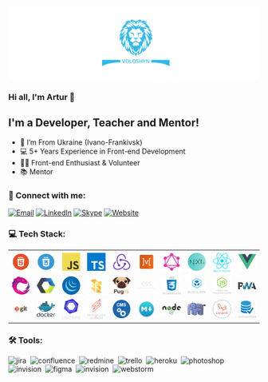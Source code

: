 <img src="./assets/preview.png" alt="Preview"/>

### Hi all, I'm Artur 👋

## I'm a Developer, Teacher and Mentor!

- 📍 I’m From Ukraine (Ivano-Frankivsk)
- 💻 5+ Years Experience in Front-end Development
- 👨‍💻 Front-end Enthusiast & Volunteer
- 📚 Mentor

### 🤝 Connect with me:

[<img alt="Email" src="https://img.shields.io/badge/email-2eb8eb.svg?&style=for-the-badge&logo=gmail&logoColor=fff" />][email]
[<img alt="LinkedIn" src="https://img.shields.io/badge/linkedin-2eb8eb.svg?&style=for-the-badge&logo=linkedin&logoColor=fff" />][linkedin]
[<img alt="Skype" src="https://img.shields.io/badge/skype-2eb8eb.svg?&style=for-the-badge&logo=skype&logoColor=fff" />][skype]
[<img alt="Website" src="https://img.shields.io/badge/website-2eb8eb.svg?&style=for-the-badge&logo=google-chrome&logoColor=fff" />][website]

### 💻 Tech Stack:

<table align="center">
  <tr>
    <td align="center" width="10%">
      <img src="./assets/skills/frontend/html.png" alt="HTML" title="HTML"/>
    </td>
    <td align="center" width="10%">
      <img src="./assets/skills/frontend/css.png" alt="CSS" alt="CSS"/>
    </td>
    <td align="center" width="10%">
      <img src="./assets/skills/frontend/js.png" alt="JavaScript" title="JavaScript"/>
    </td>
    <td align="center" width="10%">
      <img src="./assets/skills/frontend/ts.png" alt="TypeScript" title="TypeScript"/>
    </td>
    <td align="center" width="10%">
      <img src="./assets/skills/frontend/redux.png"
           alt="Redux, as well as technologies such as Redux-Saga and Redux-Thunk"
           title="Redux, as well as technologies such as Redux-Saga and Redux-Thunk"/>
    </td>
    <td align="center" width="10%">
      <img src="./assets/skills/frontend/mobx.png" alt="MobX" title="MobX"/>
    </td>
    <td align="center" width="10%">
      <img src="./assets/skills/frontend/graphql.png" alt="GraphQL and Apollo"
           title="GraphQL and Apollo"/>
    </td>
    <td align="center" width="10%">
      <img src="./assets/skills/frontend/next.png" alt="Next.js" title="Next.js"/>
    </td>
    <td align="center" width="10%">
      <img src="./assets/skills/frontend/react_native.png" alt="React Native" title="React Native"/>
    </td>
    <td align="center" width="10%">
      <img src="./assets/skills/frontend/vue.png"
           alt="Vue, as well as technologies such as Nuxt.js and Vuex"
           title="Vue, as well as technologies such as Nuxt.js and Vuex"
      />
    </td>
  </tr>
  <tr>
    <td align="center" width="10%">
      <img src="./assets/skills/frontend/rxjs.png" alt="RxJS" title="RxJS"/>
    </td>
    <td align="center" width="10%">
      <img src="./assets/skills/frontend/web_components.png"
           alt="Web Components, as well as technologies such as Stencil.js, Polymer, Bit, Lit-html and Clarity Core"
           title="Web Components, as well as technologies such as Stencil.js, Polymer, Bit, Lit-html and Clarity Core"
      />
    </td>
    <td align="center" width="10%">
      <img src="./assets/skills/frontend/jquery.png" alt="jQuery" title="jQuery"/>
    </td>
    <td align="center" width="10%">
      <img src="./assets/skills/frontend/flow.png" alt="Flow" title="Flow"/>
    </td>
    <td align="center" width="10%">
      <img src="./assets/skills/frontend/pug.png" alt="Pug" title="Pug"/>
    </td>
    <td align="center" width="10%">
      <img src="./assets/skills/frontend/css_preprocessors.png"
           alt="CSS preprocessors such as SASS, LESS, Stylus and PostCSS"
           title="CSS preprocessors such as SASS, LESS, Stylus and PostCSS"
      />
    </td>
    <td align="center" width="10%">
      <img src="./assets/skills/frontend/css_frameworks.png"
           alt="CSS frameworks such as Bootstrap, Materialize, Foundation, Skeleton and Tailwind CSS"
           title="CSS frameworks such as Bootstrap, Materialize, Foundation, Skeleton and Tailwind CSS"
      />
    </td>
    <td align="center" width="10%">
      <img src="./assets/skills/frontend/bundlers.png"
           alt="Bundlers and task managers such as Webpack, Gulp, Rollup.js, Parcel Snowpack and Bower"
           title="Bundlers and task managers such as Webpack, Gulp, Rollup.js, Parcel Snowpack and Bower"
      />
    </td>
    <td align="center" width="10%">
      <img src="./assets/skills/frontend/js_testing_frameworks.png"
           alt="JS testing utilities such as Jest, Enzyme, Testing Library (RTL), Cypress, Mocha, Karma, Jasmine and Chai"
           title="JS testing utilities such as Jest, Enzyme, Testing Library (RTL), Cypress, Mocha, Karma, Jasmine and Chai"/>
    </td>
    <td align="center" width="10%">
      <img src="./assets/skills/frontend/pwa.png" alt="PWA and AMP" title="PWA and AMP"/>
    </td>
  </tr>
  <tr>
    <td align="center" width="10%">
      <img src="./assets/skills/other/git.png"
           alt="Git, as well as technologies such as GitHub, GitLab and Bitbucket"
           title="Git, as well as technologies such as GitHub, GitLab and Bitbucket"/>
    </td>
    <td align="center" width="10%">
      <img src="./assets/skills/other/docker.svg" alt="Docker" title="Docker"/>
    </td>
    <td align="center" width="10%">
      <img src="./assets/skills/other/linters.png"
           alt="Linters and code formatters such as ESLint, Stylelint and Prettier"
           title="Linters and code formatters such as ESLint, Stylelint and Prettier"/>
    </td>
    <td align="center" width="10%">
      <img src="./assets/skills/other/serverless_&_servers.png"
           alt="Serverless and servers such as AWS, Azure, GCP, Firebase, Nginx and Apache"
           title="Serverless and servers such as AWS, Azure, GCP, Firebase, Nginx and Apache"/>
    </td>
    <td align="center" width="10%">
      <img src="./assets/skills/other/cms.png" alt="CMS's such as Expression.Cloud and WordPress"
           title="CMS's such as Expression.Cloud and WordPress"/>
    </td>
    <td align="center" width="10%">
      <img src="./assets/skills/other/markdown.png" alt="Markdown" title="Markdown"/>
    </td>
    <td align="center" width="10%">
      <img src="./assets/skills/backand/nodejs.png" alt="Node.js" title="Node.js"/>
    </td>
    <td align="center" width="10%">
      <img src="./assets/skills/backand/php.png" alt="PHP" title="PHP"/>
    </td>
    <td align="center" width="10%">
      <img src="./assets/skills/backand/laravel.png" alt="Laravel" title="Laravel"/>
    </td>
    <td align="center" width="10%">
      <img src="./assets/skills/backand/databases.png"
           alt="Databases such as MySQL, PostgreSQL, MongoDB and Firebase"
           title="Databases such as MySQL, PostgreSQL, MongoDB and Firebase"/>
    </td>
  </tr>
</table>

### 🛠 Tools:

<img alt="jira" src="https://img.shields.io/badge/jira-056386.svg?&style=for-the-badge&logo=jira&logoColor=fff&logoWidth=20&labelColor=2eb8eb" />&nbsp;
<img alt="confluence" src="https://img.shields.io/badge/confluence-056386.svg?&style=for-the-badge&logo=confluence&logoColor=fff&logoWidth=20&labelColor=2eb8eb" />&nbsp;
<img alt="redmine" src="https://img.shields.io/badge/redmine-056386.svg?&style=for-the-badge&logo=redmine&logoColor=fff&logoWidth=20&labelColor=2eb8eb" />&nbsp;
<img alt="trello" src="https://img.shields.io/badge/trello-056386.svg?&style=for-the-badge&logo=trello&logoColor=fff&logoWidth=20&labelColor=2eb8eb" />&nbsp;
<img alt="heroku" src="https://img.shields.io/badge/heroku-056386.svg?&style=for-the-badge&logo=heroku&logoColor=fff&logoWidth=20&labelColor=2eb8eb" />&nbsp;
<img alt="photoshop" src="https://img.shields.io/badge/photoshop-056386.svg?&style=for-the-badge&logo=adobe-photoshop&logoColor=fff&logoWidth=20&labelColor=2eb8eb" />&nbsp;
<img alt="invision" src="https://img.shields.io/badge/invision-056386.svg?&style=for-the-badge&logo=invision&logoColor=fff&logoWidth=20&labelColor=2eb8eb" />&nbsp;
<img alt="figma" src="https://img.shields.io/badge/figma-056386.svg?&style=for-the-badge&logo=figma&logoColor=fff&logoWidth=20&labelColor=2eb8eb" />&nbsp;
<img alt="invision" src="https://img.shields.io/badge/invision-056386.svg?&style=for-the-badge&logo=invision&logoColor=fff&logoWidth=20&labelColor=2eb8eb" />&nbsp;
<img alt="webstorm" src="https://img.shields.io/badge/webstorm-056386.svg?&style=for-the-badge&logo=webstorm&logoColor=fff&logoWidth=20&labelColor=2eb8eb" />&nbsp;

[linkedin]: https://www.linkedin.com/in/artur-voloshyn-4439b61a4/

[email]: mailto:arthurvoloshyn@gmail.com

[skype]: skype:live:32d04c9d781e2d24?chat

[website]: https://arturvoloshyn.herokuapp.com/

